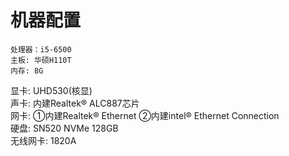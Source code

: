 机器配置  
=
    处理器：i5-6500  
    主板: 华硕H110T  
    内存: 8G  
   显卡: UHD530(核显)  
    声卡: 内建Realtek® ALC887芯片  
    网卡: ①内建Realtek® Ethernet ②内建intel® Ethernet Connection  
    硬盘: SN520 NVMe 128GB  
    无线网卡: 1820A  
